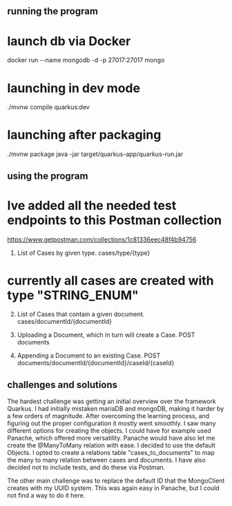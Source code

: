 ## running the program
# launch db via Docker
docker run --name mongodb -d -p 27017:27017 mongo

# launching in dev mode
./mvnw compile quarkus:dev

# launching after packaging
./mvnw package
java -jar target/quarkus-app/quarkus-run.jar

## using the program
# Ive added all the needed test endpoints to this Postman collection
https://www.getpostman.com/collections/1c81336eec48f4b94756

1. List of Cases by given type.
cases/type/{type}
# currently all cases are created with type "STRING_ENUM"

2. List of Cases that contain a given document.
cases/documentId/{documentId}

1. Uploading a Document, which in turn will create a Case.
POST documents

2. Appending a Document to an existing Case.
POST documents/documentId/{documentId}/caseId/{caseId}

## challenges and solutions
The hardest challenge was getting an initial overview over the framework Quarkus.
I had initially mistaken mariaDB and mongoDB, making it harder by a few orders of magnitude.
After overcoming the learning process, and figuring out the proper configuration it mostly went smoothly.
I saw many different options for creating the objects. I could have for example used Panache, which offered more versatility.
Panache would have also let me create the @ManyToMany relation with ease.
I decided to use the default Objects.
I opted to create a relations table "cases_to_documents" to map the many to many relation between cases and documents.
I have also decided not to include tests, and do these via Postman.

The other main challenge was to replace the default ID that the MongoClient creates with my UUID system.
This was again easy in Panache, but I could not find a way to do it here.